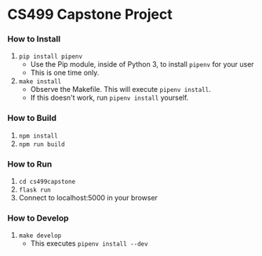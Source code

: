 # CS499 Capstone Project

### How to Install
1. `pip install pipenv`
    - Use the Pip module, inside of Python 3, to install `pipenv` for your user
    - This is one time only.
2. `make install`
    - Observe the Makefile. This will execute `pipenv install`.
    - If this doesn't work, run `pipenv install` yourself.

### How to Build
1. `npm install`
2. `npm run build`

### How to Run
1. `cd cs499capstone`
2. `flask run`
3. Connect to localhost:5000 in your browser

### How to Develop
1. `make develop`
    - This executes `pipenv install --dev`
